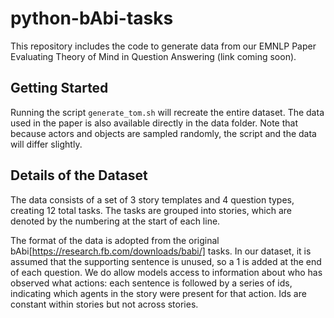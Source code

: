 # python-bAbi-tasks

This repository includes the code to generate data from our EMNLP Paper Evaluating Theory of Mind in Question Answering (link coming soon).

## Getting Started

Running the script `generate_tom.sh` will recreate the entire dataset. The data used in the paper is also available directly in the data folder. Note that because actors and objects are sampled randomly, the script and the data will differ slightly.

## Details of the Dataset

The data consists of a set of 3 story templates and 4 question types, creating 12 total tasks. The tasks are grouped into stories, which are denoted by the numbering at the start of each line.

The format of the data is adopted from the original bAbi[https://research.fb.com/downloads/babi/] tasks. In our dataset, it is assumed that the supporting sentence is unused, so a 1 is added at the end of each question. We do allow models access to information about who has observed what actions: each sentence is followed by a series of ids, indicating which agents in the story were present for that action. Ids are constant within stories but not across stories.
